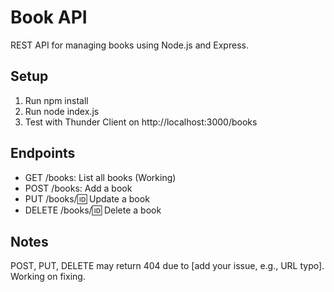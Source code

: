# Book API
REST API for managing books using Node.js and Express.

## Setup
1. Run npm install
2. Run node index.js
3. Test with Thunder Client on http://localhost:3000/books

## Endpoints
- GET /books: List all books (Working)
- POST /books: Add a book
- PUT /books/:id: Update a book
- DELETE /books/:id: Delete a book

## Notes
POST, PUT, DELETE may return 404 due to [add your issue, e.g., URL typo]. Working on fixing.
